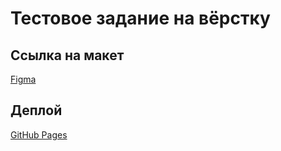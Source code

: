 # Тестовое задание на вёрстку

## Ссылка на макет

[Figma](https://www.figma.com/file/rgIenOj7gWLP21Yi7UJZ0G/Welbex-(Copy)?node-id=0%3A1&t=oAw2YM7fTi6wgVmh-1)

## Деплой

[GitHub Pages](https://ff1892.github.io/kommo-test-markup/)
